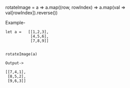 rotateImage = a => a.map((row, rowIndex) => a.map(val => val[rowIndex]).reverse())

Example-

```
let a =   [[1,2,3],
           [4,5,6],
           [7,8,9]]


rotateImage(a)

Output->

[[7,4,1],
 [8,5,2],
 [9,6,3]]

```

